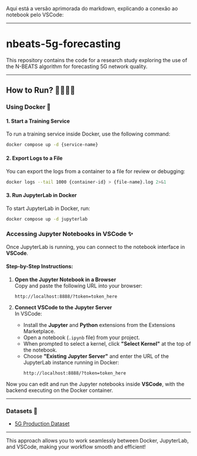 Aqui está a versão aprimorada do markdown, explicando a conexão ao notebook pelo VSCode:

---

# nbeats-5g-forecasting
This repository contains the code for a research study exploring the use of the N-BEATS algorithm for forecasting 5G network quality.

---

## How to Run? 🏃‍♂️🏃‍♀️

### Using Docker 🐋

#### 1. Start a Training Service
To run a training service inside Docker, use the following command:
```bash
docker compose up -d {service-name}
```

#### 2. Export Logs to a File
You can export the logs from a container to a file for review or debugging:
```bash
docker logs --tail 1000 {container-id} > {file-name}.log 2>&1
```

#### 3. Run JupyterLab in Docker
To start JupyterLab in Docker, run:
```bash
docker compose up -d jupyterlab
```

### Accessing Jupyter Notebooks in VSCode ✨
Once JupyterLab is running, you can connect to the notebook interface in **VSCode**.

#### Step-by-Step Instructions:

1. **Open the Jupyter Notebook in a Browser**  
   Copy and paste the following URL into your browser:
   ```
   http://localhost:8888/?token=token_here
   ```

2. **Connect VSCode to the Jupyter Server**  
   In VSCode:
   - Install the **Jupyter** and **Python** extensions from the Extensions Marketplace.
   - Open a notebook (`.ipynb` file) from your project.
   - When prompted to select a kernel, click **"Select Kernel"** at the top of the notebook.
   - Choose **"Existing Jupyter Server"** and enter the URL of the JupyterLab instance running in Docker:
     ```
     http://localhost:8888/?token=token_here
     ```

Now you can edit and run the Jupyter notebooks inside **VSCode**, with the backend executing on the Docker container.

---

### Datasets 🎲

- [5G Production Dataset][def]

[def]: https://github.com/uccmisl/5Gdataset

---

This approach allows you to work seamlessly between Docker, JupyterLab, and VSCode, making your workflow smooth and efficient!

